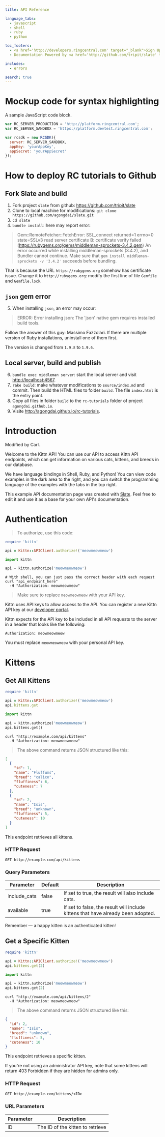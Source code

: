 ```yaml
---
title: API Reference

language_tabs:
  - javascript
  - shell
  - ruby
  - python

toc_footers:
  - <a href='http://developers.ringcentral.com' target="_blank">Sign Up</a> for RingCentral for Developers
  - Documentation Powered by <a href='http://github.com/tripit/slate' target="_blank">Slate</a>

includes:
  - errors

search: true
---
```


# Mockup code for syntax highlighting

A sample JavaScript code block.

```javascript
var RC_SERVER_PRODUCTION = 'http://platform.ringcentral.com';
var RC_SERVER_SANDBOX = 'https://platform.devtest.ringcentral.com';

var rcsdk = new RCSDK({
  server: RC_SERVER_SANDBOX,
  appKey: 'yourAppKey',
  appSecret: 'yourAppSecret'
});
```

# How to deploy RC tutorials to Github

## Fork Slate and build

1. Fork project `slate` from github: https://github.com/tripit/slate
2. Clone to local machine for modifications: `git clone https://github.com/agongdai/slate.git`
3. `cd slate`
4. `bundle install`: here may report error:

> Gem::RemoteFetcher::FetchError: SSL_connect returned=1 errno=0
> state=SSLv3 read server certificate B: certificate verify failed
> (https://rubygems.org/gems/middleman-sprockets-3.4.2.gem) An error occurred while installing middleman-sprockets (3.4.2), and Bundler cannot continue. Make sure that `gem install middleman-sprockets -v '3.4.2'` succeeds before bundling.

That is because the URL `https://rubygems.org` somehow has certificate issue. Change it to `http://rubygems.org`: modify the first line of file `Gemfile` and `Gemfile.lock`.

## `json` gem error

5. When installing `json`, an error may occur:
> ERROR:  Error installing json:
>     The 'json' native gem requires installed build tools.

Follow the answer of this guy: Massimo Fazzolari. If there are multiple version of Ruby installations, uninstall one of them first. 

The version is changed from `1.9.8` to `1.9.6`.

## Local server, build and publish

6. `bundle exec middleman server`: start the local server and visit [http://localhost:4567](http://localhost:4567).
7. `rake build`: make whatever modifications to `source/index.md` and commit. Then build the HTML files to folder `build`. The file `index.html` is the entry point.
8. Copy all files in folder `build` to the `rc-tutorials` folder of project `agongdai.github.io`.
9. Visite http://agongdai.github.io/rc-tutorials.

# Introduction

Modified by Carl.

Welcome to the Kittn API! You can use our API to access Kittn API endpoints, which can get information on various cats, kittens, and breeds in our database.

We have language bindings in Shell, Ruby, and Python! You can view code examples in the dark area to the right, and you can switch the programming language of the examples with the tabs in the top right.

This example API documentation page was created with [Slate](http://github.com/tripit/slate). Feel free to edit it and use it as a base for your own API's documentation.

# Authentication

> To authorize, use this code:

```ruby
require 'kittn'

api = Kittn::APIClient.authorize!('meowmeowmeow')
```

```python
import kittn

api = kittn.authorize('meowmeowmeow')
```

```shell
# With shell, you can just pass the correct header with each request
curl "api_endpoint_here"
  -H "Authorization: meowmeowmeow"
```

> Make sure to replace `meowmeowmeow` with your API key.

Kittn uses API keys to allow access to the API. You can register a new Kittn API key at our [developer portal](http://example.com/developers).

Kittn expects for the API key to be included in all API requests to the server in a header that looks like the following:

`Authorization: meowmeowmeow`

<aside class="notice">
You must replace <code>meowmeowmeow</code> with your personal API key.
</aside>

# Kittens

## Get All Kittens

```ruby
require 'kittn'

api = Kittn::APIClient.authorize!('meowmeowmeow')
api.kittens.get
```

```python
import kittn

api = kittn.authorize('meowmeowmeow')
api.kittens.get()
```

```shell
curl "http://example.com/api/kittens"
  -H "Authorization: meowmeowmeow"
```

> The above command returns JSON structured like this:

```json
[
  {
    "id": 1,
    "name": "Fluffums",
    "breed": "calico",
    "fluffiness": 6,
    "cuteness": 7
  },
  {
    "id": 2,
    "name": "Isis",
    "breed": "unknown",
    "fluffiness": 5,
    "cuteness": 10
  }
]
```

This endpoint retrieves all kittens.

### HTTP Request

`GET http://example.com/api/kittens`

### Query Parameters

Parameter | Default | Description
--------- | ------- | -----------
include_cats | false | If set to true, the result will also include cats.
available | true | If set to false, the result will include kittens that have already been adopted.

<aside class="success">
Remember — a happy kitten is an authenticated kitten!
</aside>

## Get a Specific Kitten

```ruby
require 'kittn'

api = Kittn::APIClient.authorize!('meowmeowmeow')
api.kittens.get(2)
```

```python
import kittn

api = kittn.authorize('meowmeowmeow')
api.kittens.get(2)
```

```shell
curl "http://example.com/api/kittens/2"
  -H "Authorization: meowmeowmeow"
```

> The above command returns JSON structured like this:

```json
{
  "id": 2,
  "name": "Isis",
  "breed": "unknown",
  "fluffiness": 5,
  "cuteness": 10
}
```

This endpoint retrieves a specific kitten.

<aside class="warning">If you're not using an administrator API key, note that some kittens will return 403 Forbidden if they are hidden for admins only.</aside>

### HTTP Request

`GET http://example.com/kittens/<ID>`

### URL Parameters

Parameter | Description
--------- | -----------
ID | The ID of the kitten to retrieve

